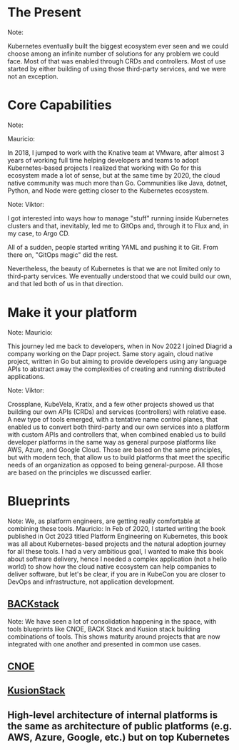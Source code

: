 # The Present


<!-- .slide: data-background="img/idp-present-01.png" data-background-size="contain" data-background-color="black" -->


<!-- .slide: data-background="img/idp-present-02.png" data-background-size="contain" data-background-color="black" -->


<!-- .slide: data-background="img/idp-present-03.png" data-background-size="contain" data-background-color="black" -->


<!-- .slide: data-background="img/idp-present-04.png" data-background-size="contain" data-background-color="black" -->


<!-- .slide: data-background="img/idp-present-05.png" data-background-size="contain" data-background-color="black" -->


<!-- .slide: data-background="img/idp-present-06.png" data-background-size="contain" data-background-color="black" -->


<!-- .slide: data-background="img/idp-present-07.png" data-background-size="contain" data-background-color="black" -->


<!-- .slide: data-background="img/idp-present-08.png" data-background-size="contain" data-background-color="black" -->


<!-- .slide: data-background="img/idp-present-09.png" data-background-size="contain" data-background-color="black" -->


<!-- .slide: data-background="img/landscape.png" data-background-size="contain" -->

Note:

Kubernetes eventually built the biggest ecosystem ever seen and we could choose among an infinite number of solutions for any problem we could face. Most of that was enabled through CRDs and controllers. Most of use started by either building of using those third-party services, and we were not an exception.


# Core Capabilities


<!-- .slide: data-background="/img/products/knative.png" data-background-size="contain" -->

Note:

Mauricio:

In 2018, I jumped to work with the Knative team at VMware, after almost 3 years of working full time helping developers and teams to adopt Kubernetes-based projects I realized that working with Go for this ecosystem made a lot of sense, but at the same time by 2020, the cloud native community was much more than Go. Communities like Java, dotnet, Python, and Node were getting closer to the Kubernetes ecosystem.


<!-- .slide: data-background="/img/products/argo.png" data-background-size="contain" -->

Note:
Viktor:

I got interested into ways how to manage "stuff" running inside Kubernetes clusters and that, inevitably, led me to GitOps and, through it to Flux and, in my case, to Argo CD.

All of a sudden, people started writing YAML and pushing it to Git. From there on, "GitOps magic" did the rest.

Nevertheless, the beauty of Kubernetes is that we are not limited only to third-party services. We eventually understood that we could build our own, and that led both of us in that direction.


# Make it your platform


<!-- .slide: data-background="/img/products/dapr.png" data-background-size="contain" -->

Note:
Mauricio:

This journey led me back to developers, when in Nov 2022 I joined Diagrid a company working on the Dapr project. Same story again, cloud native project, written in Go but aiming to provide developers using any language APIs to abstract away the complexities of creating and running distributed applications. 


<!-- .slide: data-background="/img/products/crossplane.png" data-background-size="contain" -->

Note:
Viktor:

Crossplane, KubeVela, Kratix, and a few other projects showed us that building our own APIs (CRDs) and services (controllers) with relative ease. A new type of tools emerged, with a tentative name control planes, that enabled us to convert both third-party and our own services into a platform with custom APIs and controllers that, when combined enabled us to build developer platforms in the same way as general purpose platforms like AWS, Azure, and Google Cloud. Those are based on the same principles, but with modern tech, that allow us to build platforms that meet the specific needs of an organization as opposed to being general-purpose. All those are based on the principles we discussed earlier.


<!-- .slide: data-background="img/idp-present-10.png" data-background-size="contain" data-background-color="black" -->


<!-- .slide: data-background="img/idp-present-11.png" data-background-size="contain" data-background-color="black" -->


<!-- .slide: data-background="img/idp-present-12.png" data-background-size="contain" data-background-color="black" -->


<!-- .slide: data-background="img/idp-present-13.png" data-background-size="contain" data-background-color="black" -->


<!-- .slide: data-background="img/idp-present-14.png" data-background-size="contain" data-background-color="black" -->


<!-- .slide: data-background="img/idp-present-15.png" data-background-size="contain" data-background-color="black" -->


<!-- .slide: data-background="img/idp-present-16.png" data-background-size="contain" data-background-color="black" -->


<!-- .slide: data-background="img/idp-present-17.png" data-background-size="contain" data-background-color="black" -->


# Blueprints


<!-- .slide: data-background="img/book-cover.jpg" data-background-size="contain" -->

Note:
We, as platform engineers, are getting really comfortable at combining these tools.
Mauricio:
In Feb of 2020, I started writing the book published in Oct 2023 titled Platform Engineering on Kubernetes, this book was all about Kubernetes-based projects and the natural adoption journey for all these tools. I had a very ambitious goal, I wanted to make this book about software delivery, hence I needed a complex application (not a hello world) to show how the cloud native ecosystem can help companies to deliver software, but let's be clear, if you are in KubeCon you are closer to DevOps and infrastructure, not application development. 


## [BACKstack](https://backstack.dev/)
<!-- .slide: data-background="img/backstack.png" data-background-size="contain" -->

Note:
We have seen a lot of consolidation happening in the space, with tools blueprints like CNOE, BACK Stack and Kusion stack building combinations of tools.
This shows maturity around projects that are now integrated with one another and presented in common use cases.


## [CNOE](https://cnoe.io/)
<!-- .slide: data-background="img/cnoe-diagram.png" data-background-size="contain" -->


## [KusionStack](https://www.kusionstack.io/)
<!-- .slide: data-background="img/kusion-stack-diagram.png" data-background-size="contain" -->


<!-- .slide: data-background="img/idp-present-17.png" data-background-size="contain" data-background-opacity="0.2" -->
## High-level architecture of internal platforms is the same as architecture of public platforms (e.g. AWS, Azure, Google, etc.) but on top Kubernetes
